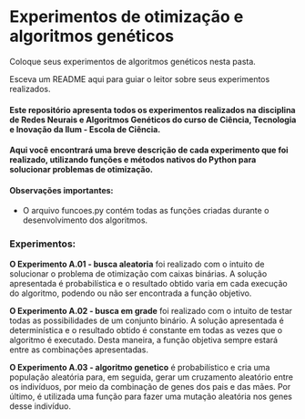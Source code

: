 # Experimentos de otimização e algoritmos genéticos

Coloque seus experimentos de algoritmos genéticos nesta pasta.

Esceva um README aqui para guiar o leitor sobre seus experimentos realizados.

#### Este repositório apresenta todos os experimentos realizados na disciplina de Redes Neurais e Algoritmos Genéticos do curso de Ciência, Tecnologia e Inovação da Ilum - Escola de Ciência.

#### Aqui você encontrará uma breve descrição de cada experimento que foi realizado, utilizando funções e métodos nativos do Python para solucionar problemas de otimização.

#### Observações importantes:
- O arquivo funcoes.py contém todas as funções criadas durante o desenvolvimento dos algoritmos.

### Experimentos:


**O Experimento A.01 - busca aleatoria** foi realizado com o intuito de solucionar o problema de otimização com caixas binárias. A solução apresentada é probabilística e o resultado obtido varia em cada execução do algoritmo, podendo ou não ser encontrada a função objetivo.

**O Experimento A.02 - busca em grade** foi realizado com o intuito de testar todas as possibilidades de um conjunto binário. A solução apresentada é determinística e o resultado obtido é constante em todas as vezes que o algoritmo é executado. Desta maneira, a função objetiva sempre estará entre as combinações apresentadas.

**O Experimento A.03 - algoritmo genetico** é probabilístico e cria uma população aleatória para, em seguida, gerar um cruzamento aleatório entre os indivíduos, por meio da combinação de genes dos pais e das mães. Por último, é utilizada uma função para fazer uma mutação aleatória nos genes desse indivíduo.